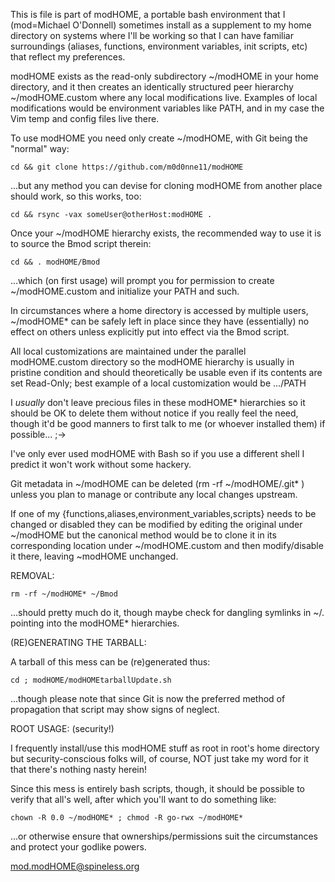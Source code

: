  This is file is part of modHOME, a portable bash environment that I
 (mod=Michael O'Donnell) sometimes install as a supplement to my home
 directory on systems where I'll be working so that I can have familiar
 surroundings (aliases, functions, environment variables, init scripts,
 etc) that reflect my preferences.

 modHOME exists as the read-only subdirectory ~/modHOME in your home
 directory, and it then creates an identically structured peer hierarchy
 ~/modHOME.custom where any local modifications live.  Examples of local
 modifications would be environment variables like PATH, and in my case
 the Vim temp and config files live there.

 To use modHOME you need only create ~/modHOME, with Git being the
 "normal" way:

    cd && git clone https://github.com/m0d0nne11/modHOME

 ...but any method you can devise for cloning modHOME from another place
 should work, so this works, too:

    cd && rsync -vax someUser@otherHost:modHOME .

 Once your ~/modHOME hierarchy exists, the recommended way to use it is
 to source the Bmod script therein:

    cd && . modHOME/Bmod

 ...which (on first usage) will prompt you for permission to create
 ~/modHOME.custom and initialize your PATH and such.

 In circumstances where a home directory is accessed by multiple users,
 ~/modHOME* can be safely left in place since they have (essentially) no
 effect on others unless explicitly put into effect via the Bmod script.

 All local customizations are maintained under the parallel modHOME.custom
 directory so the modHOME hierarchy is usually in pristine condition and
 should theoretically be usable even if its contents are set Read-Only;
 best example of a local customization would be .../PATH

 I *usually* don't leave precious files in these modHOME* hierarchies
 so it should be OK to delete them without notice if you really feel
 the need, though it'd be good manners to first talk to me (or whoever
 installed them) if possible...  ;->

 I've only ever used modHOME with Bash so if you use a different shell
 I predict it won't work without some hackery.

 Git metadata in ~/modHOME can be deleted (rm -rf ~/modHOME/.git* )
 unless you plan to manage or contribute any local changes upstream.

 If one of my {functions,aliases,environment_variables,scripts} needs
 to be changed or disabled they can be modified by editing the original
 under ~/modHOME but the canonical method would be to clone it in its
 corresponding location under ~/modHOME.custom and then modify/disable
 it there, leaving ~modHOME unchanged.

 REMOVAL:

    rm -rf ~/modHOME* ~/Bmod

 ...should pretty much do it, though maybe check for dangling symlinks
 in ~/.  pointing into the modHOME* hierarchies.

 (RE)GENERATING THE TARBALL:

 A tarball of this mess can be (re)generated thus:

    cd ; modHOME/modHOMEtarballUpdate.sh

 ...though please note that since Git is now the preferred method
 of propagation that script may show signs of neglect.

 ROOT USAGE: (security!)

 I frequently install/use this modHOME stuff as root in root's
 home directory but security-conscious folks will, of course,
 NOT just take my word for it that there's nothing nasty herein!

 Since this mess is entirely bash scripts, though, it should be
 possible to verify that all's well, after which you'll want to
 do something like:

    chown -R 0.0 ~/modHOME* ; chmod -R go-rwx ~/modHOME*

 ...or otherwise ensure that ownerships/permissions suit the
 circumstances and protect your godlike powers.

 mod.modHOME@spineless.org
